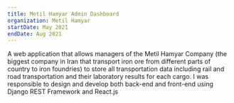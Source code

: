 ```yaml
---
title: Metil Hamyar Admin Dashboard
organization: Metil Hamyar
startDate: May 2021
endDate: Aug 2021
---
```


A web application that allows managers of the Metil Hamyar Company (the biggest company in Iran that transport iron ore from different parts of country to iron foundries) to store all transportation data including rail and road transportation and their laboratory results for each cargo. I was responsible to design and develop both back-end and front-end using Django REST Framework and React.js
